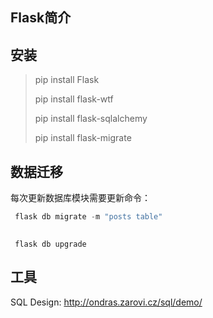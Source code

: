 ## Flask简介 

 

## 安装

> pip install Flask
>
> pip install flask-wtf
>
> pip install flask-sqlalchemy
>
> pip install flask-migrate



## 数据迁移

每次更新数据库模块需要更新命令：

```python
 flask db migrate -m "posts table"
    
```

```
 flask db upgrade
```

## 工具

SQL Design: http://ondras.zarovi.cz/sql/demo/